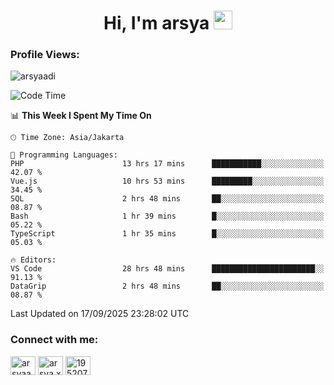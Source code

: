 <h1 align="center">Hi, I'm arsya 
  <img src="https://media.giphy.com/media/hvRJCLFzcasrR4ia7z/giphy.gif" width="30px"/>
</h1>

<p align="left"> <h3>Profile Views:</h3> <img src="https://komarev.com/ghpvc/?username=arsyaadi&label=Profile%20views&color=0e75b6&style=flat" alt="arsyaadi" /> </p>

<!--START_SECTION:waka-->
![Code Time](http://img.shields.io/badge/Code%20Time-4%2C481%20hrs%2057%20mins-blue)

📊 **This Week I Spent My Time On** 

```text
🕑︎ Time Zone: Asia/Jakarta

💬 Programming Languages: 
PHP                      13 hrs 17 mins      ███████████░░░░░░░░░░░░░░   42.07 % 
Vue.js                   10 hrs 53 mins      █████████░░░░░░░░░░░░░░░░   34.45 % 
SQL                      2 hrs 48 mins       ██░░░░░░░░░░░░░░░░░░░░░░░   08.87 % 
Bash                     1 hr 39 mins        █░░░░░░░░░░░░░░░░░░░░░░░░   05.22 % 
TypeScript               1 hr 35 mins        █░░░░░░░░░░░░░░░░░░░░░░░░   05.03 % 

🔥 Editors: 
VS Code                  28 hrs 48 mins      ███████████████████████░░   91.13 % 
DataGrip                 2 hrs 48 mins       ██░░░░░░░░░░░░░░░░░░░░░░░   08.87 % 
```


 Last Updated on 17/09/2025 23:28:02 UTC
<!--END_SECTION:waka-->

<!-- - 📫 How to reach me **itsme@arsyaadi.software** -->


<h3 align="left">Connect with me:</h3>
<p align="left">
<a href="https://linkedin.com/in/arsyaadi" target="blank"><img align="center" src="https://raw.githubusercontent.com/rahuldkjain/github-profile-readme-generator/master/src/images/icons/Social/linked-in-alt.svg" alt="arsyaadi" height="30" width="40" /></a>
<a href="https://fb.com/arsya.xkz" target="blank"><img align="center" src="https://raw.githubusercontent.com/rahuldkjain/github-profile-readme-generator/master/src/images/icons/Social/facebook.svg" alt="arsya.xkz" height="30" width="40" /></a>
<a href="https://stackoverflow.com/users/19520749" target="blank"><img align="center" src="https://raw.githubusercontent.com/rahuldkjain/github-profile-readme-generator/master/src/images/icons/Social/stack-overflow.svg" alt="19520749" height="30" width="40" /></a>
</p>
